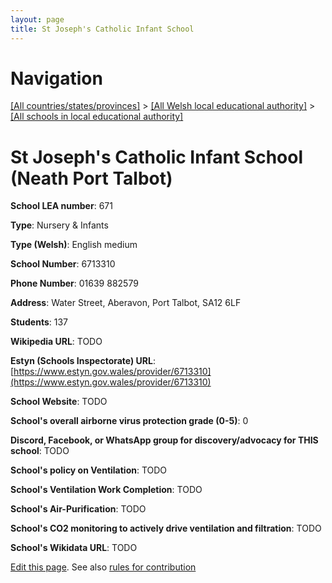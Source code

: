 ```yaml
---
layout: page
title: St Joseph's Catholic Infant School
---
```

# Navigation

[[All countries/states/provinces]](../../..) > [[All Welsh local educational authority]](../..) > [[All schools in local educational authority]](..)

# St Joseph's Catholic Infant School (Neath Port Talbot)

**School LEA number**: 671

**Type**: Nursery & Infants

**Type (Welsh)**: English medium

**School Number**: 6713310

**Phone Number**: 01639 882579

**Address**: Water Street, Aberavon, Port Talbot, SA12 6LF

**Students**: 137

**Wikipedia URL**: TODO

**Estyn (Schools Inspectorate) URL**: [https://www.estyn.gov.wales/provider/6713310](https://www.estyn.gov.wales/provider/6713310)

**School Website**: TODO

**School's overall airborne virus protection grade (0-5)**: 0

**Discord, Facebook, or WhatsApp group for discovery/advocacy for THIS school**: TODO

**School's policy on Ventilation**: TODO

**School's Ventilation Work Completion**: TODO

**School's Air-Purification**: TODO

**School's CO2 monitoring to actively drive ventilation and filtration**: TODO

**School's Wikidata URL**: TODO




[Edit this page](https://github.com/ventilate-schools/Wales/edit/prif/./Neath_Port_Talbot/St_Joseph's_Catholic_Infant_School.md). See also [rules for contribution](../../../contribution-rules/)